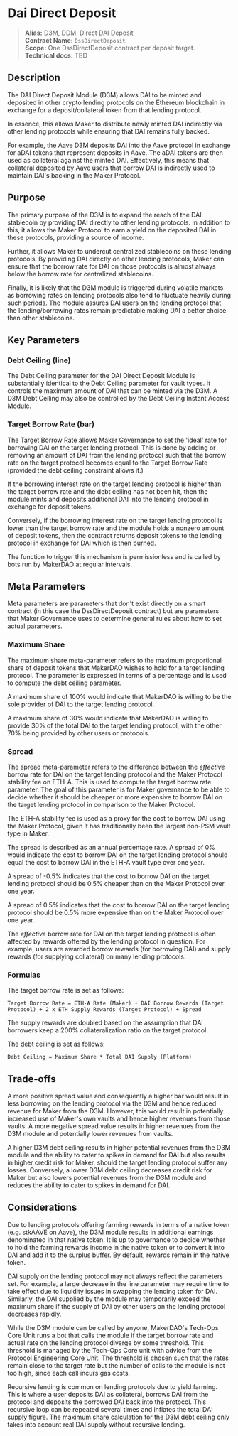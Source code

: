 # Dai Direct Deposit

>**Alias:** D3M, DDM, Direct DAI Deposit  
>**Contract Name:** `DssDirectDeposit`  
>**Scope:** One DssDirectDeposit contract per deposit target.  
>**Technical docs:** TBD  

## Description

The DAI Direct Deposit Module (D3M) allows DAI to be minted and deposited in other crypto lending protocols on the Ethereum blockchain in exchange for a deposit/collateral token from that lending protocol.

In essence, this allows Maker to distribute newly minted DAI indirectly via other lending protocols while ensuring that DAI remains fully backed. 

For example, the Aave D3M deposits DAI into the Aave protocol in exchange for aDAI tokens that represent deposits in Aave. The aDAI tokens are then used as collateral against the minted DAI. Effectively, this means that collateral deposited by Aave users that borrow DAI is indirectly used to maintain DAI's backing in the Maker Protocol. 

## Purpose

The primary purpose of the D3M is to expand the reach of the DAI stablecoin by providing DAI directly to other lending protocols. In addition to this, it allows the Maker Protocol to earn a yield on the deposited DAI in these protocols, providing a source of income. 

Further, it allows Maker to undercut centralized stablecoins on these lending protocols. By providing DAI directly on other lending protocols, Maker can ensure that the borrow rate for DAI on those protocols is almost always below the borrow rate for centralized stablecoins. 

Finally, it is likely that the D3M module is triggered during volatile markets as borrowing rates on lending protocols also tend to fluctuate heavily during such periods. The module assures DAI users on the lending protocol that the lending/borrowing rates remain predictable making DAI a better choice than other stablecoins.


## Key Parameters

### Debt Ceiling (line) 
The Debt Ceiling parameter for the DAI Direct Deposit Module is substantially identical to the Debt Ceiling parameter for vault types. It controls the maximum amount of DAI that can be minted via the D3M. A D3M Debt Ceiling may also be controlled by the Debt Ceiling Instant Access Module.

### Target Borrow Rate (bar) 
The Target Borrow Rate allows Maker Governance to set the 'ideal' rate for borrowing DAI on the target lending protocol. This is done by adding or removing an amount of DAI from the lending protocol such that the borrow rate on the target protocol becomes equal to the Target Borrow Rate (provided the debt ceiling constraint allows it.) 

If the borrowing interest rate on the target lending protocol is higher than the target borrow rate and the debt ceiling has not been hit, then the module mints and deposits additional DAI into the lending protocol in exchange for deposit tokens.

Conversely, if the borrowing interest rate on the target lending protocol is lower than the target borrow rate and the module holds a nonzero amount of deposit tokens, then the contract returns deposit tokens to the lending protocol in exchange for DAI which is then burned. 

The function to trigger this mechanism is permissionless and is called by bots run by MakerDAO at regular intervals. 

## Meta Parameters

Meta parameters are parameters that don't exist directly on a smart contract (in this case the DssDirectDeposit contract) but are parameters that Maker Governance uses to determine general rules about how to set actual parameters.

### Maximum Share

The maximum share meta-parameter refers to the maximum proportional share of deposit tokens that MakerDAO wishes to hold for a target lending protocol. The parameter is expressed in terms of a percentage and is used to compute the debt ceiling parameter.

A maximum share of 100% would indicate that MakerDAO is willing to be the sole provider of DAI to the target lending protocol.

A maximum share of 30% would indicate that MakerDAO is willing to provide 30% of the total DAI to the target lending protocol, with the other 70% being provided by other users or protocols. 

### Spread

The spread meta-parameter refers to the difference between the _effective_ borrow rate for DAI on the target lending protocol and the Maker Protocol stability fee on ETH-A. This is used to compute the target borrow rate parameter. The goal of this parameter is for Maker governance to be able to decide whether it should be cheaper or more expensive to borrow DAI on the target lending protocol in comparison to the Maker Protocol. 

The ETH-A stability fee is used as a proxy for the cost to borrow DAI using the Maker Protocol, given it has traditionally been the largest non-PSM vault type in Maker.

The spread is described as an annual percentage rate. A spread of 0% would indicate the cost to borrow DAI on the target lending protocol should equal the cost to borrow DAI in the ETH-A vault type over one year.

A spread of -0.5% indicates that the cost to borrow DAI on the target lending protocol should be 0.5% cheaper than on the Maker Protocol over one year.

A spread of 0.5% indicates that the cost to borrow DAI on the target lending protocol should be 0.5% more expensive than on the Maker Protocol over one year.

The _effective_ borrow rate for DAI on the target lending protocol is often affected by rewards offered by the lending protocol in question. For example, users are awarded borrow rewards (for borrowing DAI) and supply rewards (for supplying collateral) on many lending protocols. 

### Formulas

The target borrow rate is set as follows:

``Target Borrow Rate = ETH-A Rate (Maker) + DAI Borrow Rewards (Target Protocol) + 2 x ETH Supply Rewards (Target Protocol) + Spread`` 

The supply rewards are doubled based on the assumption that DAI borrowers keep a 200% collateralization ratio on the target protocol.

The debt ceiling is set as follows:

``Debt Ceiling = Maximum Share * Total DAI Supply (Platform)`` 

## Trade-offs

A more positive spread value and consequently a higher bar would result in less borrowing on the lending protocol via the D3M and hence reduced revenue for Maker from the D3M. However, this would result in potentially increased use of Maker's own vaults and hence higher revenues from those vaults. A more negative spread value results in higher revenues from the D3M module and potentially lower revenues from vaults. 

A higher D3M debt ceiling results in higher potential revenues from the D3M module and the ability to cater to spikes in demand for DAI but also results in higher credit risk for Maker, should the target lending protocol suffer any losses. Conversely, a lower D3M debt ceiling decreases credit risk for Maker but also lowers potential revenues from the D3M module and reduces the ability to cater to spikes in demand for DAI.

## Considerations

Due to lending protocols offering farming rewards in terms of a native token (e.g. stkAAVE on Aave), the D3M module results in additional earnings denominated in that native token. It is up to governance to decide whether to hold the farming rewards income in the native token or to convert it into DAI and add it to the surplus buffer. By default, rewards remain in the native token.

DAI supply on the lending protocol may not always reflect the parameters set. For example, a large decrease in the line parameter may require time to take effect due to liquidity issues in swapping the lending token for DAI. Similarly, the DAI supplied by the module may temporarily exceed the maximum share if the supply of DAI by other users on the lending protocol decreases rapidly.

While the D3M module can be called by anyone, MakerDAO's Tech-Ops Core Unit runs a bot that calls the module if the target borrow rate and actual rate on the lending protocol diverge by some threshold. This threshold is managed by the Tech-Ops Core unit with advice from the Protocol Engineering Core Unit. The threshold is chosen such that the rates remain close to the target rate but the number of calls to the module is not too high, since each call incurs gas costs.

Recursive lending is common on lending protocols due to yield farming. This is where a user deposits DAI as collateral, borrows DAI from the protocol and deposits the borrowed DAI back into the protocol. This recursive loop can be repeated several times and inflates the total DAI supply figure. The maximum share calculation for the D3M debt ceiling only takes into account real DAI supply without recursive lending. 






